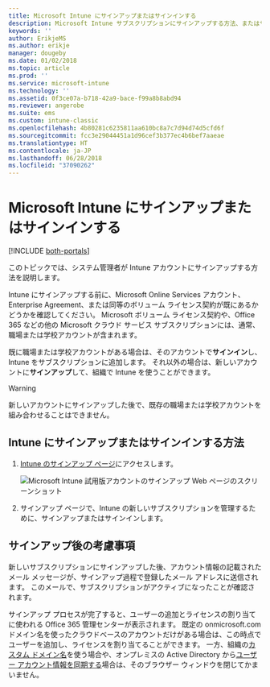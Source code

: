 ```yaml
---
title: Microsoft Intune にサインアップまたはサインインする
description: Microsoft Intune サブスクリプションにサインアップする方法、またはサブスクリプションを使用してサインインする方法。
keywords: ''
author: ErikjeMS
ms.author: erikje
manager: dougeby
ms.date: 01/02/2018
ms.topic: article
ms.prod: ''
ms.service: microsoft-intune
ms.technology: ''
ms.assetid: 0f3ce07a-b718-42a9-bace-f99a8b8abd94
ms.reviewer: angerobe
ms.suite: ems
ms.custom: intune-classic
ms.openlocfilehash: 4b80281c6235811aa610bc8a7c7d94d74d5cfd6f
ms.sourcegitcommit: fcc3e29044451a1d96cef3b377ec4b6bef7aaeae
ms.translationtype: HT
ms.contentlocale: ja-JP
ms.lasthandoff: 06/28/2018
ms.locfileid: "37090262"
---
```

# <a name="sign-up-or-sign-in-to-microsoft-intune"></a>Microsoft Intune にサインアップまたはサインインする

[!INCLUDE [both-portals](./includes/note-for-both-portals.md)]

このトピックでは、システム管理者が Intune アカウントにサインアップする方法を説明します。

Intune にサインアップする前に、Microsoft Online Services アカウント、Enterprise Agreement、または同等のボリューム ライセンス契約が既にあるかどうかを確認してください。 Microsoft ボリューム ライセンス契約や、Office 365 などの他の Microsoft クラウド サービス サブスクリプションには、通常、職場または学校アカウントが含まれます。

既に職場または学校アカウントがある場合は、そのアカウントで**サインイン**し、Intune をサブスクリプションに追加します。 それ以外の場合は、新しいアカウントに**サインアップ**して、組織で Intune を使うことができます。

>[!WARNING]
>新しいアカウントにサインアップした後で、既存の職場または学校アカウントを組み合わせることはできません。

## <a name="how-to-sign-up-or-sign-in-to-intune"></a>Intune にサインアップまたはサインインする方法

1. [Intune のサインアップ ページ](https://portal.office.com/Signup/Signup.aspx?OfferId=40BE278A-DFD1-470a-9EF7-9F2596EA7FF9&dl=INTUNE_A&ali=1#0%20)にアクセスします。

   ![Microsoft Intune 試用版アカウントのサインアップ Web ページのスクリーンショット](./media/account-sign-up-site.png)

2. サインアップ ページで、Intune の新しいサブスクリプションを管理するために、サインアップまたはサインインします。

## <a name="post-sign-up-considerations"></a>サインアップ後の考慮事項
新しいサブスクリプションにサインアップした後、アカウント情報の記載されたメール メッセージが、サインアップ過程で登録したメール アドレスに送信されます。 このメールで、サブスクリプションがアクティブになったことが確認されます。

サインアップ プロセスが完了すると、ユーザーの追加とライセンスの割り当てに使われる Office 365 管理センターが表示されます。 既定の onmicrosoft.com ドメイン名を使ったクラウドベースのアカウントだけがある場合は、この時点でユーザーを追加し、ライセンスを割り当てることができます。 一方、組織の[カスタム ドメイン名](custom-domain-name-configure.md)を使う場合や、オンプレミスの Active Directory から[ユーザー アカウント情報を同期する](users-add.md#sync-active-directory-and-add-users-to-intune)場合は、そのブラウザー ウィンドウを閉じてかまいません。
